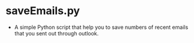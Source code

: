 # saveEmails.py
* A simple Python script that help you to save numbers of recent emails that you sent out through outlook.
